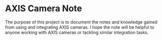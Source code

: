 # AXIS Camera Note

The purpose of this project is to document the notes and knowledge gained from using and integrating AXIS cameras.
I hope the note will be helpful to anyone working with AXIS cameras or tackling similar integration tasks.
